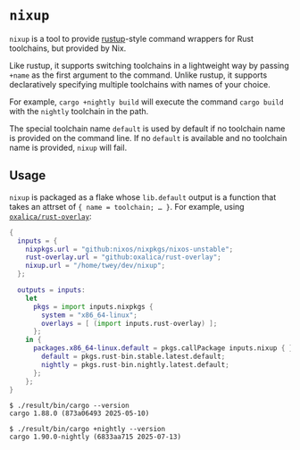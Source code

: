 # `nixup`

`nixup` is a tool to provide [rustup](https://rustup.rs/)-style
command wrappers for Rust toolchains, but provided by Nix.

Like rustup, it supports switching toolchains in a lightweight way by
passing `+name` as the first argument to the command.  Unlike rustup,
it supports declaratively specifying multiple toolchains with names of
your choice.

For example, `cargo +nightly build` will execute the command `cargo
build` with the `nightly` toolchain in the path.

The special toolchain name `default` is used by default if no
toolchain name is provided on the command line.  If no `default` is
available and no toolchain name is provided, `nixup` will fail.

## Usage

`nixup` is packaged as a flake whose `lib.default` output is a
function that takes an attrset of `{ name = toolchain; … }`.  For
example, using
[`oxalica/rust-overlay`](https://github.com/oxalica/rust-overlay):

```nix
{
  inputs = {
    nixpkgs.url = "github:nixos/nixpkgs/nixos-unstable";
    rust-overlay.url = "github:oxalica/rust-overlay";
    nixup.url = "/home/twey/dev/nixup";
  };

  outputs = inputs:
    let
      pkgs = import inputs.nixpkgs {
        system = "x86_64-linux";
        overlays = [ (import inputs.rust-overlay) ];
      };
    in {
      packages.x86_64-linux.default = pkgs.callPackage inputs.nixup { } {
        default = pkgs.rust-bin.stable.latest.default;
        nightly = pkgs.rust-bin.nightly.latest.default;
      };
    };
}
```

```shellsession
$ ./result/bin/cargo --version
cargo 1.88.0 (873a06493 2025-05-10)

$ ./result/bin/cargo +nightly --version
cargo 1.90.0-nightly (6833aa715 2025-07-13)
```
